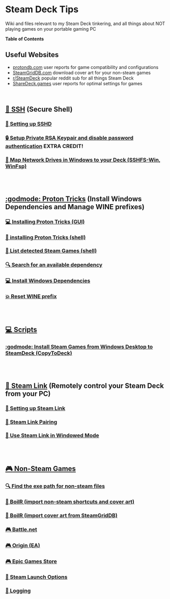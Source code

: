 # Steam Deck Tips
Wiki and files relevant to my Steam Deck tinkering, and all things about NOT playing games on your portable gaming PC

**Table of Contents**

## Useful Websites
- [protondb.com](https://www.protondb.com/) user reports for game compatibility and configurations
- [SteamGridDB.com](https://www.steamgriddb.com/) download cover art for your non-steam games
- [r/SteamDeck](https://www.reddit.com/r/SteamDeck/) popular reddit sub for all things Steam Deck
- [ShareDeck.games](https://sharedeck.games/) user reports for optimal settings for games

<BR>

## [:penguin: SSH](/wiki/ssh.md) (Secure Shell)

<!-- ### [:penguin: Setting up SSHD](/wiki/ssh.md#user-content-setting-up-sshd) -->

### [:penguin: Setting up SSHD](/wiki/ssh.md#user-content-setting-up-sshd-anchor)

<!-- ### [:lock: Setup Private RSA Keypair and disable password authentication](/wiki/ssh.md#user-content-setup-private-rsa-keypair-and-disable-password-authentication) EXTRA CREDIT! -->

### [:lock: Setup Private RSA Keypair and disable password authentication](/wiki/ssh.md#user-content-setup-pubkey-auth-anchor) EXTRA CREDIT!

### [:penguin: Map Network Drives in Windows to your Deck (SSHFS-Win, WinFsp)](/wiki/ssh.md#user-content-map-network-drive-anchor)

<BR><BR>

## [:godmode: Proton Tricks](/wiki/protontricks.md) (Install Windows Dependencies and Manage WINE prefixes)

### [:computer: Installing Proton Tricks (GUI)](/wiki/protontricks.md#user-content-installing-proton-tricks-gui-anchor)

### [:penguin: installing Proton Tricks (shell)](/wiki/protontricks.md#user-content-installing-proton-tricks-shell-anchor)

### [:scroll: List detected Steam Games (shell)](/wiki/protontricks.md#user-content-list-detected-steam-games-anchor)

### [:mag: Search for an available dependency](/wiki/protontricks.md#user-content-search-for-dependency-anchor)

### [:computer: Install Windows Dependencies](/wiki/protontricks.md#user-content-install-windows-dependencies-anchor)

### [:boom: Reset WINE prefix](/wiki/protontricks.md#user-content-reset-wine-prefix-anchor)

<BR><BR>

## [ :computer: Scripts](/wiki/scripts.md)

### [ :godmode: Install Steam Games from Windows Desktop to SteamDeck (CopyToDeck) ](/wiki/scripts.md#user-content-copy-to-deck-anchor)

<BR><BR>

## [:wrench: Steam Link](/wiki/steam-link.md) (Remotely control your Steam Deck from your PC)

### [ :hammer: Setting up Steam Link](/wiki/steam-link.md#user-content-setting-up-steamlink-anchor)

### [ :hammer: Steam Link Pairing](/wiki/steam-link.md#user-content-steamlink-pairing-anchor)

### [ :hammer: Use Steam Link in Windowed Mode](/wiki/steam-link.md#user-content-steamlink-windowed-mode-anchor)


<BR><BR>

## [ :video_game: Non-Steam Games](/wiki/non-steam-games.md)

### [:mag: Find the exe path for non-steam files](/wiki/non-steam-games.md#user-content-find-exe-anchor)

### [:hammer: BoilR (import non-steam shortcuts and cover art)](/wiki/non-steam-games.md#user-content-boilr-install-anchor)

### [:hammer: BoilR (import cover art from SteamGridDB)](/wiki/non-steam-games.md#user-content-boilr-steamgriddb-anchor)

### [:video_game: Battle.net](/wiki/non-steam-games.md#user-content-battlenet-anchor)

### [:video_game: Origin (EA)](/wiki/non-steam-games.md#user-content-origin-anchor)

### [:video_game: Epic Games Store](/wiki/non-steam-games.md#user-content-epic-games-anchor)

### [:wrench: Steam Launch Options](/wiki/non-steam-games.md#user-content-steam-launch-options-anchor) 

### [:wrench: Logging](/wiki/non-steam-games.md#user-content-logging-anchor) 

